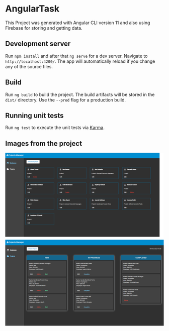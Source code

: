# AngularTask

This Project was generated with Angular CLI version 11 and also using Firebase for storing and getting data.

## Development server

Run `npm install` and after that `ng serve` for a dev server. Navigate to `http://localhost:4200/`. The app will automatically reload if you change any of the source files.

## Build

Run `ng build` to build the project. The build artifacts will be stored in the `dist/` directory. Use the `--prod` flag for a production build.

## Running unit tests

Run `ng test` to execute the unit tests via [Karma](https://karma-runner.github.io).

## Images from the project

![Alt text](src/assets/employees.png 'Employees')
![Alt text](src/assets/projects.png 'Projects')
